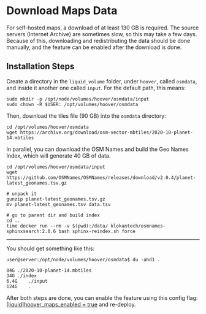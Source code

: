 # Download Maps Data

For self-hosted maps, a download of at least 130 GB is required. The source
servers (Internet Archive) are sometimes slow, so this may take a few days.
Because of this, downloading and redistributing the data should be done
manually, and the feature can be enabled after the download is done.


## Installation Steps

Create a directory in the `liquid_volume` folder, under `hoover`, called `osmdata`, and inside it another one called `input`. For the default path, this means:

```
sudo mkdir -p /opt/node/volumes/hoover/osmdata/input
sudo chown -R $USER: /opt/volumes/hoover/osmdata
```

Then, download the tiles file (90 GB) into the `osmdata` directory:

```
cd /opt/volumes/hoover/osmdata
wget https://archive.org/download/osm-vector-mbtiles/2020-10-planet-14.mbtiles
```


In parallel, you can download the OSM Names and build the Geo Names Index, which will generate 40 GB of data.

```
cd /opt/volumes/hoover/osmdata/input
wget https://github.com/OSMNames/OSMNames/releases/download/v2.0.4/planet-latest_geonames.tsv.gz

# unpack it
gunzip planet-latest_geonames.tsv.gz
mv planet-latest_geonames.tsv data.tsv

# go to parent dir and build index
cd ..
time docker run --rm -v $(pwd):/data/ klokantech/osmnames-sphinxsearch:2.0.6 bash sphinx-reindex.sh force
```

-----

You should get something like this:
```
user@server:/opt/node/volumes/hoover/osmdata$ du -ahd1 .

84G	./2020-10-planet-14.mbtiles
34G	./index
6.4G	./input
124G	.
```

After both steps are done, you can enable the feature using this config flag: [[liquid]hoover_maps_enabled = true](https://github.com/liquidinvestigations/node/blob/63b0f598ba068f0068c362c6682bf54be4701f93/examples/liquid.ini#L138) and re-deploy.

